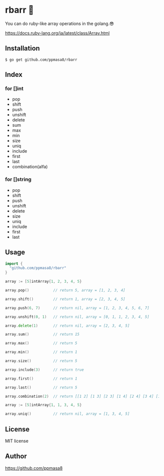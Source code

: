 # rbarr &#x1f48e;
You can do ruby-like array operations in the golang.&#x1f60e;

https://docs.ruby-lang.org/ja/latest/class/Array.html

## Installation
```
$ go get github.com/ppmasa8/rbarr
```

## Index
### for []int
- pop
- shift
- push
- unshift
- delete
- sum
- max
- min
- size
- uniq
- include
- first
- last
- combination(alfa)

### for []string
- pop
- shift
- push
- unshift
- delete
- size
- uniq
- include
- first
- last

## Usage
```go
import {
  "github.com/ppmasa8/rbarr"
}

array := [5]intArray{1, 2, 3, 4, 5}

array.pop()           // return 5, array = [1, 2, 3, 4]

array.shift()         // return 1, array = [2, 3, 4, 5]

array.push(6, 7)      // return nil, array = [1, 2, 3, 4, 5, 6, 7]

array.unshift(0, 1)   // return nil, array = [0, 1, 1, 2, 3, 4, 5]

array.delete(1)       // return nil, array = [2, 3, 4, 5]

array.sum()           // return 15

array.max()           // return 5

array.min()           // return 1

array.size()          // return 5

array.include(3)      // return true

array.first()         // return 1

array.last()          // return 5

array.combination(2)  // return [[1 2] [1 3] [2 3] [1 4] [2 4] [3 4] [1 5] [2 5] [3 5] [4 5]]

array := [5]intArray{1, 1, 3, 4, 5}

array.uniq()          // return nil, array = [1, 3, 4, 5]
```

## License
MIT license

## Author
https://github.com/ppmasa8

